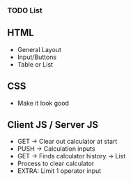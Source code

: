 ###  TODO List  ###

## HTML ##

*   General Layout
*   Input/Buttons
*   Table or List

## CSS ##

*   Make it look good

## Client JS / Server JS ##

*   GET -> Clear out calculator at start
*   PUSH -> Calculation inputs
*   GET -> Finds calculator history -> List
*   Process to clear calculator
*   EXTRA:  Limit 1 operator input